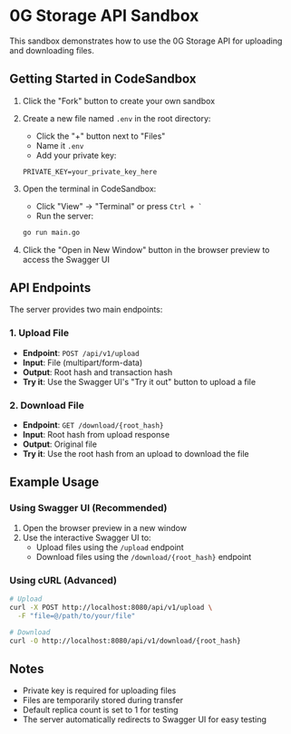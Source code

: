 # 0G Storage API Sandbox

This sandbox demonstrates how to use the 0G Storage API for uploading and downloading files.

## Getting Started in CodeSandbox

1. Click the "Fork" button to create your own sandbox
2. Create a new file named `.env` in the root directory:
   - Click the "+" button next to "Files"
   - Name it `.env`
   - Add your private key:
   ```
   PRIVATE_KEY=your_private_key_here
   ```

3. Open the terminal in CodeSandbox:
   - Click "View" -> "Terminal" or press `` Ctrl + ` ``
   - Run the server:
   ```bash
   go run main.go
   ```

4. Click the "Open in New Window" button in the browser preview to access the Swagger UI

## API Endpoints

The server provides two main endpoints:

### 1. Upload File
- **Endpoint**: `POST /api/v1/upload`
- **Input**: File (multipart/form-data)
- **Output**: Root hash and transaction hash
- **Try it**: Use the Swagger UI's "Try it out" button to upload a file

### 2. Download File
- **Endpoint**: `GET /download/{root_hash}`
- **Input**: Root hash from upload response
- **Output**: Original file
- **Try it**: Use the root hash from an upload to download the file

## Example Usage

### Using Swagger UI (Recommended)
1. Open the browser preview in a new window
2. Use the interactive Swagger UI to:
   - Upload files using the `/upload` endpoint
   - Download files using the `/download/{root_hash}` endpoint

### Using cURL (Advanced)
```bash
# Upload
curl -X POST http://localhost:8080/api/v1/upload \
  -F "file=@/path/to/your/file"

# Download
curl -O http://localhost:8080/api/v1/download/{root_hash}
```

## Notes
- Private key is required for uploading files
- Files are temporarily stored during transfer
- Default replica count is set to 1 for testing
- The server automatically redirects to Swagger UI for easy testing 